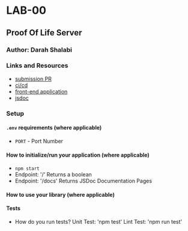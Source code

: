 # LAB-00

## Proof Of Life Server

### Author: Darah Shalabi

### Links and Resources

- [submission PR](https://github.com/401advancedjs-darah/lab-00/pull/1)
- [ci/cd](https://travis-ci.com/github/401advancedjs-darah/lab-00)
- [front-end application](https://darah-lab00.herokuapp.com/)
- [jsdoc](https://darah-lab00.herokuapp.com/docs/)
### Setup

#### `.env` requirements (where applicable)

- `PORT` - Port Number

#### How to initialize/run your application (where applicable)

- `npm start`
- Endpoint: '/'
Returns a boolean
- Endpoint: '/docs'
Returns JSDoc Documentation Pages 

#### How to use your library (where applicable)

#### Tests

- How do you run tests?
Unit Test: 'npm test'
Lint Test: 'npm run test'
